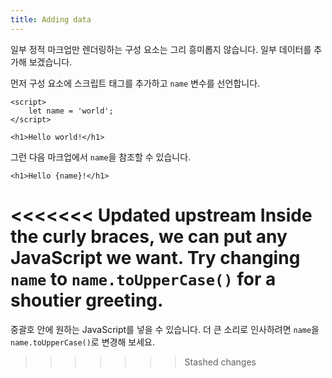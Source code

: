 ```yaml
---
title: Adding data
---
```


일부 정적 마크업만 렌더링하는 구성 요소는 그리 흥미롭지 않습니다. 일부 데이터를 추가해 보겠습니다.

먼저 구성 요소에 스크립트 태그를 추가하고 `name` 변수를 선언합니다.

```svelte
<script>
	let name = 'world';
</script>

<h1>Hello world!</h1>
```

그런 다음 마크업에서 `name`을 참조할 수 있습니다.

```svelte
<h1>Hello {name}!</h1>
```

<<<<<<< Updated upstream
Inside the curly braces, we can put any JavaScript we want. Try changing `name` to `name.toUpperCase()` for a shoutier greeting.
=======
중괄호 안에 원하는 JavaScript를 넣을 수 있습니다. 더 큰 소리로 인사하려면 `name`을 `name.toUpperCase()`로 변경해 보세요.
>>>>>>> Stashed changes
